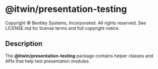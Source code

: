# @itwin/presentation-testing

Copyright © Bentley Systems, Incorporated. All rights reserved. See LICENSE.md for license terms and full copyright notice.

## Description

The __@itwin/presentation-testing__ package contains helper classes and APIs that help test presentation modules.